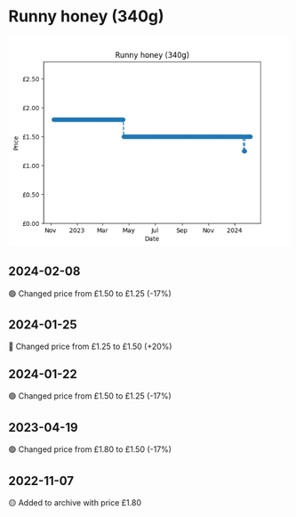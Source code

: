 # Runny honey (340g)
![](charts/product-59394011.png)
## 2024-02-08
🟢 Changed price from £1.50 to £1.25 (-17%)
## 2024-01-25
🔴 Changed price from £1.25 to £1.50 (+20%)
## 2024-01-22
🟢 Changed price from £1.50 to £1.25 (-17%)
## 2023-04-19
🟢 Changed price from £1.80 to £1.50 (-17%)
## 2022-11-07
🟡 Added to archive with price £1.80